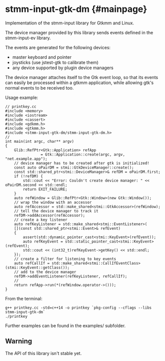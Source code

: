 stmm-input-gtk-dm                                                  {#mainpage}
=================

Implementation of the stmm-input library for Gtkmm and Linux.

The device manager provided by this library sends events defined in the
stmm-input-ev library.

The events are generated for the following devices:
- master keyboard and pointer
- joysticks (use jstest-gtk to calibrate them)
- any device supported by plugin device managers

The device manager attaches itself to the Gtk event loop, so that its
events can easily be processed within a gtkmm application, while allowing
gtk's normal events to be received too.

Usage example:

    // printkey.cc
    #include <memory>
    #include <iostream>
    #include <cassert>
    #include <gdkmm.h>
    #include <gtkmm.h>
    #include <stmm-input-gtk-dm/stmm-input-gtk-dm.h>
    //
    int main(int argc, char** argv)
    {
        Glib::RefPtr<Gtk::Application> refApp
                    = Gtk::Application::create(argc, argv, "net.example.app");
        // device manager has to be created after gtk is initialized!
        const auto oPairDM = stmi::GtkDeviceManager::create();
        const std::shared_ptr<stmi::DeviceManager>& refDM = oPairDM.first;
        if (!refDM) {
            std::cout << "Error: Couldn't create device manager: " << oPairDM.second << std::endl;
            return EXIT_FAILURE;
        }
        auto refWindow = Glib::RefPtr<Gtk::Window>(new Gtk::Window());
        // wrap the window with an accessor
        auto refAccessor = std::make_shared<stmi::GtkAccessor>(refWindow);
        // tell the device manager to track it
        refDM->addAccessor(refAccessor);
        // create a key listener
        auto refKeyListener = std::make_shared<stmi::EventListener>(
        [](const std::shared_ptr<stmi::Event>& refEvent)
        {
            assert(std::dynamic_pointer_cast<stmi::KeyEvent>(refEvent));
            auto refKeyEvent = std::static_pointer_cast<stmi::KeyEvent>(refEvent);
            std::cout << (int32_t)refKeyEvent->getKey() << std::endl;
        });
        // create a filter for listening to key events
        auto refCallIf = std::make_shared<stmi::CallIfEventClass>(stmi::KeyEvent::getClass());
        // add to the device manager
        refDM->addEventListener(refKeyListener, refCallIf);
        //
        return refApp->run(*(refWindow.operator->()));
    }

From the terminal:

    g++ printkey.cc -std=c++14 -o printkey `pkg-config --cflags --libs stmm-input-gtk-dm`
    ./printkey

Further examples can be found in the examples/ subfolder.


Warning
-------
The API of this library isn't stable yet.
